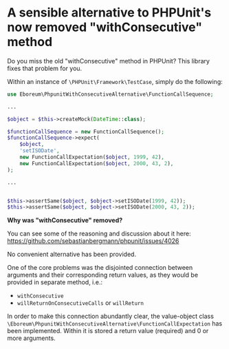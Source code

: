 A sensible alternative to PHPUnit's now removed "withConsecutive" method
===============================
Do you miss the old "withConsecutive" method in PHPUnit? This library fixes that problem for you.

Within an instance of `\PHPUnit\Framework\TestCase`, simply do the following:

```php
use Eboreum\PhpunitWithConsecutiveAlternative\FunctionCallSequence;

...

$object = $this->createMock(DateTime::class);

$functionCallSequence = new FunctionCallSequence();
$functionCallSequence->expect(
    $object,
    'setISODate',
    new FunctionCallExpectation($object, 1999, 42),
    new FunctionCallExpectation($object, 2000, 43, 2),
);

...


$this->assertSame($object, $object->setISODate(1999, 42));
$this->assertSame($object, $object->setISODate(2000, 43, 2));
```

**Why was "withConsecutive" removed?**

You can see some of the reasoning and discussion about it here: https://github.com/sebastianbergmann/phpunit/issues/4026

No convenient alternative has been provided.

One of the core problems was the disjointed connection between arguments and their corresponding return values, as they would be provided in separate method, i.e.:

 - `withConsecutive`
 - `willReturnOnConsecutiveCalls` or `willReturn`

In order to make this connection abundantly clear, the value-object class `\Eboreum\PhpunitWithConsecutiveAlternative\FunctionCallExpectation` has been implemented. Within it is stored a return value (required) and 0 or more arguments.